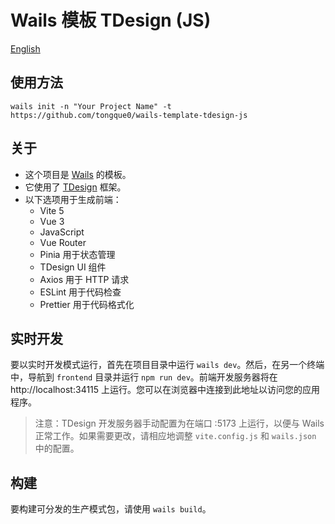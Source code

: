 
# Wails 模板 TDesign (JS)

[English](./README.md)

## 使用方法

```
wails init -n "Your Project Name" -t https://github.com/tongque0/wails-template-tdesign-js
```

## 关于

- 这个项目是 [Wails](https://wails.io/) 的模板。
- 它使用了 [TDesign](https://tdesign.tencent.com/) 框架。
- 以下选项用于生成前端：
    - Vite 5
    - Vue 3
    - JavaScript
    - Vue Router
    - Pinia 用于状态管理
    - TDesign UI 组件
    - Axios 用于 HTTP 请求
    - ESLint 用于代码检查
    - Prettier 用于代码格式化

## 实时开发

要以实时开发模式运行，首先在项目目录中运行 `wails dev`。然后，在另一个终端中，导航到 `frontend` 目录并运行 `npm run dev`。前端开发服务器将在 http://localhost:34115 上运行。您可以在浏览器中连接到此地址以访问您的应用程序。

> 注意：TDesign 开发服务器手动配置为在端口 :5173 上运行，以便与 Wails 正常工作。如果需要更改，请相应地调整 `vite.config.js` 和 `wails.json` 中的配置。

## 构建

要构建可分发的生产模式包，请使用 `wails build`。
